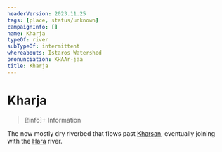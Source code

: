 ```yaml
---
headerVersion: 2023.11.25
tags: [place, status/unknown]
campaignInfo: []
name: Kharja
typeOf: river
subTypeOf: intermittent
whereabouts: Istaros Watershed
pronunciation: KHAAr-jaa
title: Kharja
---
```

# Kharja
>[!info]+ Information
> 
>> 

The now mostly dry riverbed that flows past [Kharsan](<../../greater-dunmar/dunmari-basin/kharsan.md>), eventually joining with the [Hara](<../../greater-dunmar/rivers/hara-watershed/hara.md>) river. 

